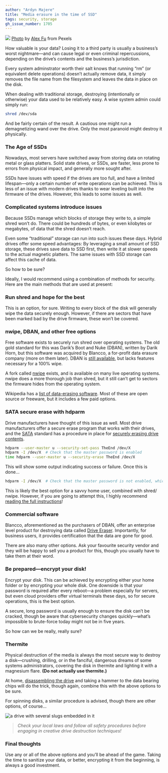 ```yaml
---
author: "Ardyn Majere"
title: "Media erasure in the time of SSD"
tags: security, storage
gh_issue_number: 1705
---
```


![](/blog/2020/12/10/drive-destruction/garbage.jpg)
[Photo](https://www.pexels.com/photo/garbage-lot-2967770/) by [Alex Fu](https://www.pexels.com/@alexfu) from Pexels

How valuable is your data? Losing it to a third party is usually a business’s worst nightmare—​and can cause legal or even criminal repercussions, depending on the drive’s contents and the business’s jurisdiction.

Every system adminstrator worth their salt knows that running “rm” (or equivalent delete operations) doesn’t actually remove data, it simply removes the file name from the filesystem and leaves the data in place on the disk.

When dealing with traditional storage, destroying (intentionally or otherwise) your data used to be relatively easy. A wise system admin could simply run:

```bash
shred /dev/sda
```

And be fairly certain of the result. A cautious one might run a demagnetizing wand over the drive. Only the most paranoid might destroy it physically.

### The Age of SSDs

Nowadays, most servers have switched away from storing data on rotating metal or glass platters. Solid state drives, or SSDs, are faster, less prone to errors from physical impact, and generally more sought after.

SSDs have issues with speed if the drives are too full, and have a limited lifespan—​only a certain number of write operations can be achieved. This is less of an issue with modern drives thanks to wear leveling built into the firmware of the drives. However, this leads to some issues as well.

### Complicated systems introduce issues

Because SSDs manage which blocks of storage they write to, a simple shred won’t do. There could be hundreds of bytes, or even kilobytes or megabytes, of data that the shred doesn’t reach.

Even some “traditional” storage can run into such issues these days. Hybrid drives offer some speed advantages: By leveraging a small amount of SSD storage, these drives save data to SSD first, then write it at slower speeds to the actual magnetic platters. The same issues with SSD storage can affect this cache of data.

So how to be sure?

Ideally, I would recommend using a combination of methods for security. Here are the main methods that are used at present:

### Run shred and hope for the best

This is an option, for sure. Writing to every block of the disk will generally wipe the data securely enough. However, if there are sectors that have been marked bad by the drive firmware, these won’t be covered.

### nwipe, DBAN, and other free options

Free software exists to securely run shred over operating systems. The old gold standard for this was Darik’s Boot and Nuke (DBAN), written by Darik Horn, but this software was acquired by Blancco, a for-profit data erasure company (more on them later). DBAN is [still available](https://dban.org/), but lacks features necessary for a 100% wipe.

A fork called [nwipe](https://github.com/martijnvanbrummelen/nwipe) exists, and is available on many live operating systems. nwipe does a more thorough job than shred, but it still can’t get to sectors the firmware hides from the operating system.

Wikipedia has a [list of data-erasing software](https://en.wikipedia.org/wiki/List_of_data-erasing_software). Most of these are open source or freeware, but it includes a few paid options.

### SATA secure erase with hdparm

Drive manufacturers have thought of this issue as well. Most drive manufacturers offer a secure erase program that works with their drives, and the [SATA](https://en.wikipedia.org/wiki/Serial_ATA) standard has a procedure in place for [securely erasing drive contents](https://ata.wiki.kernel.org/index.php/ATA_Secure_Erase).

```bash
hdparm --user-master u --security-set-pass TheEnd /dev/X
hdparm -I /dev/X  # Check that the master password is enabled
time hdparm --user-master u --security-erase TheEnd /dev/X
```

This will show some output indicating success or failure. Once this is done…

```bash
hdparm -I /dev/X  # Check that the master password is not enabled, which indicates the wipe was successful
```

This is likely the best option for a savvy home user, combined with shred/​nwipe. However, if you are going to attempt this, I highly recommend [reading the full instructions](https://ata.wiki.kernel.org/index.php/ATA_Secure_Erase)!

### Commercial software

Blancco, aforementioned as the purchasers of DBAN, offer an enterprise level product for destroying data called [Drive Eraser](https://www.blancco.com/products/drive-eraser/). Importantly, for business users, it provides certification that the data are gone for good.

There are also many other options. Ask your favourite security vendor and they will be happy to sell you a product for this, though you usually have to take them at their word.

### Be prepared—​encrypt your disk!

Encrypt your disk. This can be achieved by encrypting either your home folder or by encrypting your whole disk. One downside is that your password is required after every reboot—​a problem especially for servers, but even cloud providers offer virtual terminals these days, so for secure operations, this is the best option.

A secure, long password is usually enough to ensure the disk can’t be cracked, though be aware that cybersecurity changes quickly—​what’s impossible to brute-force today might not be in five years.

So how can we be really, really sure?

### Thermite

Physical destruction of the media is always the most secure way to destroy a disk—​crushing, drilling, or in the fanciful, dangerous dreams of some systems administrators, covering the disk in thermite and lighting it with a magnesium flare. **(Do not actually use thermite.)**

At home, [disassembling the drive](https://www.myfixguide.com/samsung-860-pro-ssd-teardown/) and taking a hammer to the data bearing chips will do the trick, though again, combine this with the above options to be sure.

For spinning disks, a similar procedure is advised, though there are other options, of course…

![a drive with several slugs embedded in it](/blog/2020/12/10/drive-destruction/drive_destruction.jpg)

>*Check your local laws and follow all safety procedures before engaging in creative drive destruction techniques!*

### Final thoughts

Use any or all of the above options and you’ll be ahead of the game. Taking the time to sanitize your data, or better, encrypting it from the beginning, is always a good investment.
